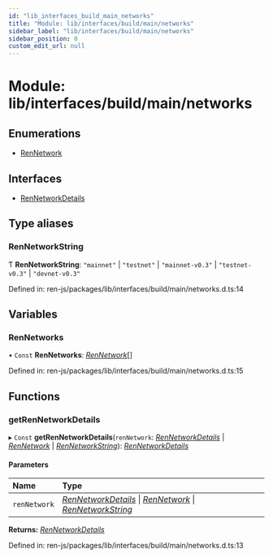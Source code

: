 ```yaml
---
id: "lib_interfaces_build_main_networks"
title: "Module: lib/interfaces/build/main/networks"
sidebar_label: "lib/interfaces/build/main/networks"
sidebar_position: 0
custom_edit_url: null
---
```


# Module: lib/interfaces/build/main/networks

## Enumerations

- [RenNetwork](../enums/lib_interfaces_build_main_networks.rennetwork.md)

## Interfaces

- [RenNetworkDetails](../interfaces/lib_interfaces_build_main_networks.rennetworkdetails.md)

## Type aliases

### RenNetworkString

Ƭ **RenNetworkString**: ``"mainnet"`` \| ``"testnet"`` \| ``"mainnet-v0.3"`` \| ``"testnet-v0.3"`` \| ``"devnet-v0.3"``

Defined in: ren-js/packages/lib/interfaces/build/main/networks.d.ts:14

## Variables

### RenNetworks

• `Const` **RenNetworks**: [*RenNetwork*](../enums/lib_interfaces_build_main_networks.rennetwork.md)[]

Defined in: ren-js/packages/lib/interfaces/build/main/networks.d.ts:15

## Functions

### getRenNetworkDetails

▸ `Const` **getRenNetworkDetails**(`renNetwork`: [*RenNetworkDetails*](../interfaces/lib_interfaces_build_main_networks.rennetworkdetails.md) \| [*RenNetwork*](../enums/lib_interfaces_build_main_networks.rennetwork.md) \| [*RenNetworkString*](lib_interfaces_build_main_networks.md#rennetworkstring)): [*RenNetworkDetails*](../interfaces/lib_interfaces_build_main_networks.rennetworkdetails.md)

#### Parameters

| Name | Type |
| :------ | :------ |
| `renNetwork` | [*RenNetworkDetails*](../interfaces/lib_interfaces_build_main_networks.rennetworkdetails.md) \| [*RenNetwork*](../enums/lib_interfaces_build_main_networks.rennetwork.md) \| [*RenNetworkString*](lib_interfaces_build_main_networks.md#rennetworkstring) |

**Returns:** [*RenNetworkDetails*](../interfaces/lib_interfaces_build_main_networks.rennetworkdetails.md)

Defined in: ren-js/packages/lib/interfaces/build/main/networks.d.ts:13
